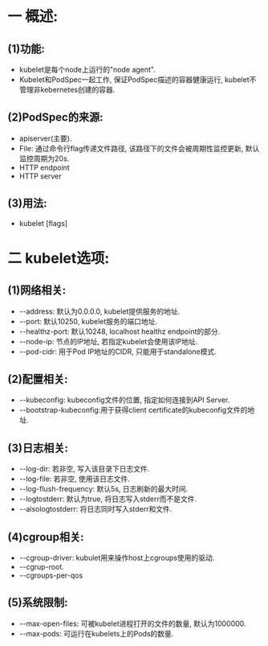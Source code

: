 # 一 概述:
## (1)功能:
- kubelet是每个node上运行的"node agent".
- Kubelet和PodSpec一起工作, 保证PodSpec描述的容器健康运行, kubelet不管理非kebernetes创建的容器.

## (2)PodSpec的来源:
- apiserver(主要).
- File: 通过命令行flag传递文件路径, 该路径下的文件会被周期性监控更新, 默认监控周期为20s.
- HTTP endpoint
- HTTP server

## (3)用法:
- kubelet [flags]

# 二 kubelet选项:
## (1)网络相关:
- --address: 默认为0.0.0.0, kubelet提供服务的地址.
- --port: 默认10250, kubelet服务的端口地址.
- --healthz-port: 默认10248, localhost healthz endpoint的部分.
- --node-ip: 节点的IP地址, 若指定kubelet会使用该IP地址.
- --pod-cidr: 用于Pod IP地址的CIDR, 只能用于standalone模式.

## (2)配置相关:
- --kubeconfig: kubeconfig文件的位置, 指定如何连接到API Server.
- --bootstrap-kubeconfig:用于获得client certificate的kubeconfig文件的地址.

## (3)日志相关:
- --log-dir: 若非空, 写入该目录下日志文件.
- --log-file: 若非空, 使用该日志文件.
- --log-flush-frequency: 默认5s, 日志刷新的最大时间.
- --logtostderr: 默认为true, 将日志写入stderr而不是文件.
- --alsologtostderr: 将日志同时写入stderr和文件.

## (4)cgroup相关:
- --cgroup-driver: kubulet用来操作host上cgroups使用的驱动.
- --cgrup-root. 
- --cgroups-per-qos

## (5)系统限制:
- --max-open-files: 可被kubelet进程打开的文件的数量, 默认为1000000.
- --max-pods: 可运行在kubelets上的Pods的数量.
